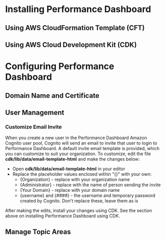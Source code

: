 # Installing Performance Dashboard

## Using AWS CloudFormation Template (CFT)

## Using AWS Cloud Development Kit (CDK)

# Configuring Performance Dashboard

## Domain Name and Certificate

## User Management

### Customize Email Invite

When you create a new user in the Performance Dashboard Amazon Cognito user pool, Cognito will send an email to invite that user to login to Performance Dashboard. A default invite email template is provided, which you can customize to suit your organization. To customize, edit the file **cdk/lib/data/email-template-html** and make the changes below:

- Open **cdk/lib/data/email-template-html** in your editor
- Replace the placeholder values enclosed within "{}" with your own:
  - {Organization} - replace with your organization name
  - {Administrator} - replace with the name of person sending the invite
  - {Your Domain} - replace with your domain name
  - {username} and {####} - the username and temporary password created by Cognito. Don't replace these, leave them as is

After making the edits, install your changes using CDK. See the section above on installing Performance Dashboard using CDK.

## Manage Topic Areas
